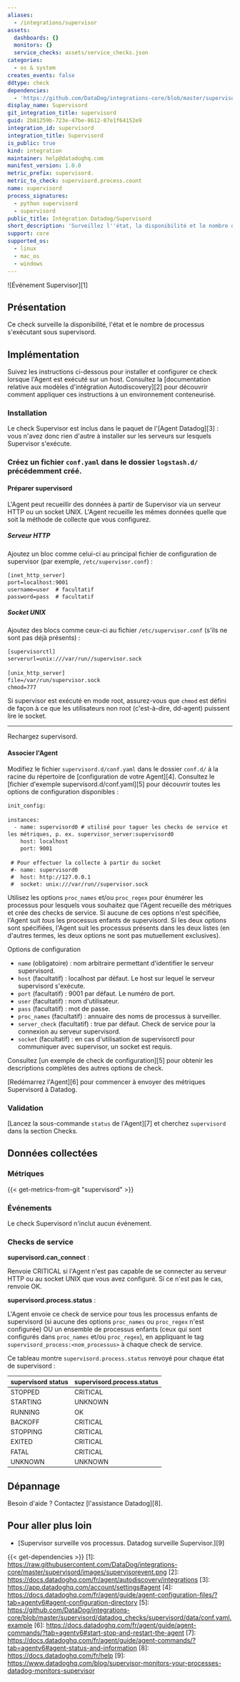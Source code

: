 ```yaml
---
aliases:
  - /integrations/supervisor
assets:
  dashboards: {}
  monitors: {}
  service_checks: assets/service_checks.json
categories:
  - os & system
creates_events: false
ddtype: check
dependencies:
  - 'https://github.com/DataDog/integrations-core/blob/master/supervisord/README.md'
display_name: Supervisord
git_integration_title: supervisord
guid: 2b81259b-723e-47be-8612-87e1f64152e9
integration_id: supervisord
integration_title: Supervisord
is_public: true
kind: integration
maintainer: help@datadoghq.com
manifest_version: 1.0.0
metric_prefix: supervisord.
metric_to_check: supervisord.process.count
name: supervisord
process_signatures:
  - python supervisord
  - supervisord
public_title: Intégration Datadog/Supervisord
short_description: 'Surveillez l''état, la disponibilité et le nombre de processus gérés par supervisor.'
support: core
supported_os:
  - linux
  - mac_os
  - windows
---
```

![Événement Supervisor][1]

## Présentation

Ce check surveille la disponibilité, l'état et le nombre de processus s'exécutant sous supervisord.

## Implémentation

Suivez les instructions ci-dessous pour installer et configurer ce check lorsque l'Agent est exécuté sur un host. Consultez la [documentation relative aux modèles d'intégration Autodiscovery][2] pour découvrir comment appliquer ces instructions à un environnement conteneurisé.

### Installation

Le check Supervisor est inclus dans le paquet de l'[Agent Datadog][3] : vous n'avez donc rien d'autre à installer sur les serveurs sur lesquels Supervisor s'exécute.

### Créez un fichier `conf.yaml` dans le dossier `logstash.d/` précédemment créé.

#### Préparer supervisord

L'Agent peut recueillir des données à partir de Supervisor via un serveur HTTP ou un socket UNIX. L'Agent recueille les mêmes données quelle que soit la méthode de collecte que vous configurez.

##### Serveur HTTP

Ajoutez un bloc comme celui-ci au principal fichier de configuration de supervisor (par exemple, `/etc/supervisor.conf`) :

```
[inet_http_server]
port=localhost:9001
username=user  # facultatif
password=pass  # facultatif
```

##### Socket UNIX

Ajoutez des blocs comme ceux-ci au fichier `/etc/supervisor.conf` (s'ils ne sont pas déjà présents) :

```
[supervisorctl]
serverurl=unix:///var/run//supervisor.sock

[unix_http_server]
file=/var/run/supervisor.sock
chmod=777
```

Si supervisor est exécuté en mode root, assurez-vous que `chmod` est défini de façon à ce que les utilisateurs non root (c'est-à-dire, dd-agent) puissent lire le socket.

---

Rechargez supervisord.

#### Associer l'Agent

Modifiez le fichier `supervisord.d/conf.yaml` dans le dossier `conf.d/` à la racine du répertoire de [configuration de votre Agent][4]. Consultez le [fichier d'exemple supervisord.d/conf.yaml][5] pour découvrir toutes les options de configuration disponibles :

```
init_config:

instances:
  - name: supervisord0 # utilisé pour taguer les checks de service et les métriques, p. ex. supervisor_server:supervisord0
    host: localhost
    port: 9001

 # Pour effectuer la collecte à partir du socket
 #- name: supervisord0
 #  host: http://127.0.0.1
 #  socket: unix:///var/run//supervisor.sock
```

Utilisez les options `proc_names` et/ou `proc_regex` pour énumérer les processus pour lesquels vous souhaitez que l'Agent recueille des métriques et crée des checks de service. Si aucune de ces options n'est spécifiée, l'Agent suit _tous_ les processus enfants de supervisord. Si les deux options sont spécifiées, l'Agent suit les processus présents dans les deux listes (en d'autres termes, les deux options ne sont pas mutuellement exclusives).

Options de configuration

* `name` (obligatoire) : nom arbitraire permettant d'identifier le serveur supervisord.
* `host` (facultatif) : localhost par défaut. Le host sur lequel le serveur supervisord s'exécute.
* `port` (facultatif) : 9001 par défaut. Le numéro de port.
* `user` (facultatif) : nom d'utilisateur.
* `pass` (facultatif) : mot de passe.
* `proc_names` (facultatif) : annuaire des noms de processus à surveiller.
* `server_check` (facultatif) : true par défaut. Check de service pour la connexion au serveur supervisord.
* `socket` (facultatif) : en cas d'utilisation de supervisorctl pour communiquer avec supervisor, un socket est requis.

Consultez [un exemple de check de configuration][5] pour obtenir les descriptions complètes des autres options de check.

[Redémarrez l'Agent][6] pour commencer à envoyer des métriques Supervisord à Datadog.

### Validation

[Lancez la sous-commande `status` de l'Agent][7] et cherchez `supervisord` dans la section Checks.

## Données collectées

### Métriques
{{< get-metrics-from-git "supervisord" >}}


### Événements
Le check Supervisord n'inclut aucun événement.

### Checks de service

**supervisord.can_connect** :

Renvoie CRITICAL si l'Agent n'est pas capable de se connecter au serveur HTTP ou au socket UNIX que vous avez configuré. Si ce n'est pas le cas, renvoie OK.

**supervisord.process.status** :

L'Agent envoie ce check de service pour tous les processus enfants de supervisord (si aucune des options `proc_names` ou `proc_regex` n'est configurée) OU un ensemble de processus enfants (ceux qui sont configurés dans `proc_names` et/ou `proc_regex`), en appliquant le tag `supervisord_process:<nom_processus>` à chaque check de service.

Ce tableau montre `supervisord.process.status` renvoyé pour chaque état de supervisord :

| supervisord status | supervisord.process.status |
| ---                | ---                        |
| STOPPED            | CRITICAL                   |
| STARTING           | UNKNOWN                    |
| RUNNING            | OK                         |
| BACKOFF            | CRITICAL                   |
| STOPPING           | CRITICAL                   |
| EXITED             | CRITICAL                   |
| FATAL              | CRITICAL                   |
| UNKNOWN            | UNKNOWN                    |

## Dépannage
Besoin d'aide ? Contactez [l'assistance Datadog][8].

## Pour aller plus loin

* [Supervisor surveille vos processus. Datadog surveille Supervisor.][9]




{{< get-dependencies >}}
[1]: https://raw.githubusercontent.com/DataDog/integrations-core/master/supervisord/images/supervisorevent.png
[2]: https://docs.datadoghq.com/fr/agent/autodiscovery/integrations
[3]: https://app.datadoghq.com/account/settings#agent
[4]: https://docs.datadoghq.com/fr/agent/guide/agent-configuration-files/?tab=agentv6#agent-configuration-directory
[5]: https://github.com/DataDog/integrations-core/blob/master/supervisord/datadog_checks/supervisord/data/conf.yaml.example
[6]: https://docs.datadoghq.com/fr/agent/guide/agent-commands/?tab=agentv6#start-stop-and-restart-the-agent
[7]: https://docs.datadoghq.com/fr/agent/guide/agent-commands/?tab=agentv6#agent-status-and-information
[8]: https://docs.datadoghq.com/fr/help
[9]: https://www.datadoghq.com/blog/supervisor-monitors-your-processes-datadog-monitors-supervisor
